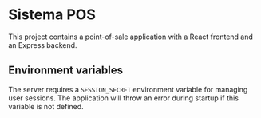 # Sistema POS

This project contains a point-of-sale application with a React frontend and an Express backend.

## Environment variables

The server requires a `SESSION_SECRET` environment variable for managing user sessions. The
application will throw an error during startup if this variable is not defined.

